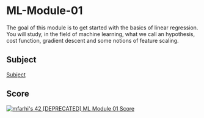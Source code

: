 # ML-Module-01
The goal of this module is to get started with the basics of linear regression. You will study, in the field of machine learning, what we call an hypothesis, cost function, gradient descent and some notions of feature scaling.

## Subject
[Subject](Resources/en.subject.pdf)

## Score
[![mfarhi's 42 [DEPRECATED] ML Module 01 Score](https://badge42.vercel.app/api/v2/cl5twx4hw007809mfvxwmzeal/project/2541325)](https://github.com/JaeSeoKim/badge42)